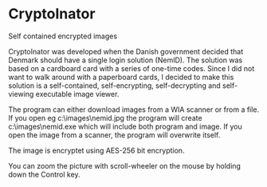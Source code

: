# CryptoInator
Self contained encrypted images

CryptoInator was developed when the Danish government decided that Denmark should have a single login solution (NemID). The solution was based on a cardboard card with a series of one-time codes. Since I did not want to walk around with a paperboard cards, I decided to make this solution is a self-contained, self-encrypting, self-decrypting and self-viewing executable image viewer. 

The program can either download images from a WIA scanner or from a file. If you open eg c:\images\nemid.jpg the program will create c:\images\nemid.exe which will include both program and image. If you open the image from a scanner, the program will overwrite itself. 

The image is encryptet using AES-256 bit encryption. 

You can zoom the picture with scroll-wheeler on the mouse by holding down the Control key.

